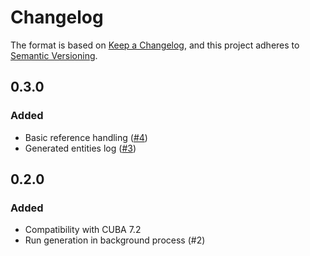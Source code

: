 # Changelog
The format is based on [Keep a Changelog](https://keepachangelog.com/en/1.0.0/),
and this project adheres to [Semantic Versioning](https://semver.org/spec/v2.0.0.html).

## 0.3.0
### Added
* Basic reference handling ([#4](https://github.com/web-devel/cuba-component-data-generator/issues/4))
* Generated entities log ([#3](https://github.com/web-devel/cuba-component-data-generator/issues/3))

## 0.2.0
### Added
* Compatibility with CUBA 7.2
* Run generation in background process (#2)
